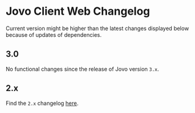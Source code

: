 # Jovo Client Web Changelog

Current version might be higher than the latest changes displayed below because of updates of dependencies.

## 3.0

No functional changes since the release of Jovo version `3.x`.

## 2.x

Find the `2.x` changelog [here](https://github.com/jovotech/jovo-framework/blob/v2/CHANGELOG.md).
